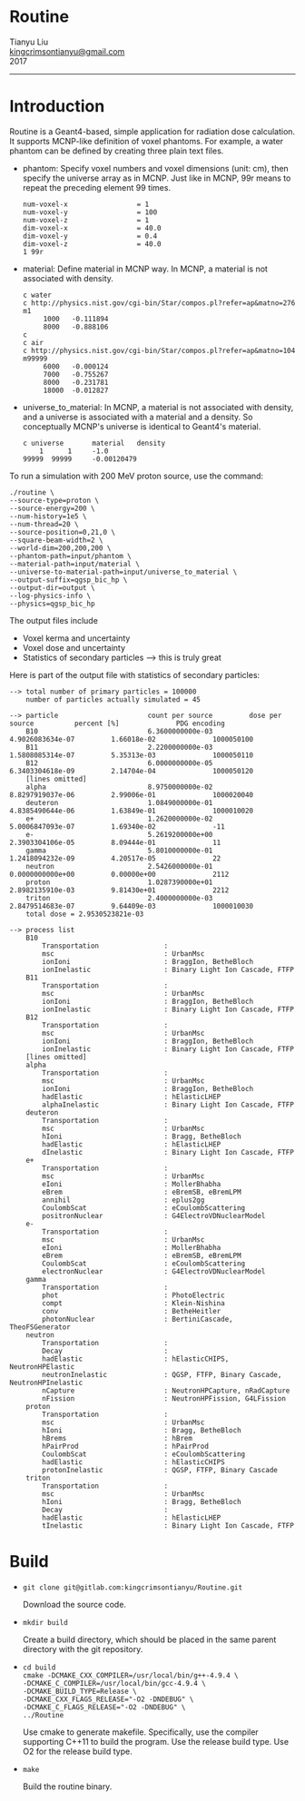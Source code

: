 # Routine

Tianyu Liu<br>
kingcrimsontianyu@gmail.com<br>
2017

------
# Introduction
Routine is a Geant4-based, simple application for radiation dose calculation. It supports MCNP-like definition of voxel phantoms. For example, a water phantom can be defined by creating three plain text files.

- phantom: Specify voxel numbers and voxel dimensions (unit: cm), then specify the universe array as in MCNP. Just like in MCNP, 99r means to repeat the preceding element 99 times.
    ```
    num-voxel-x                 = 1
    num-voxel-y                 = 100
    num-voxel-z                 = 1
    dim-voxel-x                 = 40.0
    dim-voxel-y                 = 0.4
    dim-voxel-z                 = 40.0
    1 99r
    ```

- material: Define material in MCNP way. In MCNP, a material is not associated with density.
    ```
    c water
    c http://physics.nist.gov/cgi-bin/Star/compos.pl?refer=ap&matno=276
    m1
         1000   -0.111894
         8000   -0.888106
    c
    c air
    c http://physics.nist.gov/cgi-bin/Star/compos.pl?refer=ap&matno=104
    m99999
         6000   -0.000124
         7000   -0.755267
         8000   -0.231781
         18000  -0.012827
    ```

- universe_to_material: In MCNP, a material is not associated with density, and a universe is associated with a material and a density. So conceptually MCNP's universe is identical to Geant4's material.
    ```
    c universe       material   density
        1      1     -1.0
    99999  99999     -0.00120479
    ```

To run a simulation with 200 MeV proton source, use the command:
```
./routine \
--source-type=proton \
--source-energy=200 \
--num-history=1e5 \
--num-thread=20 \
--source-position=0,21,0 \
--square-beam-width=2 \
--world-dim=200,200,200 \
--phantom-path=input/phantom \
--material-path=input/material \
--universe-to-material-path=input/universe_to_material \
--output-suffix=qgsp_bic_hp \
--output-dir=output \
--log-physics-info \
--physics=qgsp_bic_hp
```

The output files include
- Voxel kerma and uncertainty
- Voxel dose and uncertainty
- Statistics of secondary particles --> this is truly great

Here is part of the output file with statistics of secondary particles:
```
--> total number of primary particles = 100000
    number of particles actually simulated = 45

--> particle                      count per source         dose per source          percent [%]              PDG encoding
    B10                           6.3600000000e-03         4.9026083634e-07         1.66018e-02              1000050100
    B11                           2.2200000000e-03         1.5808085314e-07         5.35313e-03              1000050110
    B12                           6.0000000000e-05         6.3403304618e-09         2.14704e-04              1000050120
    [lines omitted]
    alpha                         8.9750000000e-02         8.8297919037e-06         2.99006e-01              1000020040
    deuteron                      1.0849000000e-01         4.8385490644e-06         1.63849e-01              1000010020
    e+                            1.2620000000e-02         5.0006847093e-07         1.69340e-02              -11
    e-                            5.2619200000e+00         2.3903304106e-05         8.09444e-01              11
    gamma                         5.8010000000e-01         1.2418094232e-09         4.20517e-05              22
    neutron                       2.5426000000e-01         0.0000000000e+00         0.00000e+00              2112
    proton                        1.0287390000e+01         2.8982135910e-03         9.81430e+01              2212
    triton                        2.4000000000e-03         2.8479514683e-07         9.64409e-03              1000010030
    total dose = 2.9530523821e-03

--> process list
    B10
        Transportation                :
        msc                           : UrbanMsc
        ionIoni                       : BraggIon, BetheBloch
        ionInelastic                  : Binary Light Ion Cascade, FTFP
    B11
        Transportation                :
        msc                           : UrbanMsc
        ionIoni                       : BraggIon, BetheBloch
        ionInelastic                  : Binary Light Ion Cascade, FTFP
    B12
        Transportation                :
        msc                           : UrbanMsc
        ionIoni                       : BraggIon, BetheBloch
        ionInelastic                  : Binary Light Ion Cascade, FTFP
    [lines omitted]
    alpha
        Transportation                :
        msc                           : UrbanMsc
        ionIoni                       : BraggIon, BetheBloch
        hadElastic                    : hElasticLHEP
        alphaInelastic                : Binary Light Ion Cascade, FTFP
    deuteron
        Transportation                :
        msc                           : UrbanMsc
        hIoni                         : Bragg, BetheBloch
        hadElastic                    : hElasticLHEP
        dInelastic                    : Binary Light Ion Cascade, FTFP
    e+
        Transportation                :
        msc                           : UrbanMsc
        eIoni                         : MollerBhabha
        eBrem                         : eBremSB, eBremLPM
        annihil                       : eplus2gg
        CoulombScat                   : eCoulombScattering
        positronNuclear               : G4ElectroVDNuclearModel
    e-
        Transportation                :
        msc                           : UrbanMsc
        eIoni                         : MollerBhabha
        eBrem                         : eBremSB, eBremLPM
        CoulombScat                   : eCoulombScattering
        electronNuclear               : G4ElectroVDNuclearModel
    gamma
        Transportation                :
        phot                          : PhotoElectric
        compt                         : Klein-Nishina
        conv                          : BetheHeitler
        photonNuclear                 : BertiniCascade, TheoFSGenerator
    neutron
        Transportation                :
        Decay                         :
        hadElastic                    : hElasticCHIPS, NeutronHPElastic
        neutronInelastic              : QGSP, FTFP, Binary Cascade, NeutronHPInelastic
        nCapture                      : NeutronHPCapture, nRadCapture
        nFission                      : NeutronHPFission, G4LFission
    proton
        Transportation                :
        msc                           : UrbanMsc
        hIoni                         : Bragg, BetheBloch
        hBrems                        : hBrem
        hPairProd                     : hPairProd
        CoulombScat                   : eCoulombScattering
        hadElastic                    : hElasticCHIPS
        protonInelastic               : QGSP, FTFP, Binary Cascade
    triton
        Transportation                :
        msc                           : UrbanMsc
        hIoni                         : Bragg, BetheBloch
        Decay                         :
        hadElastic                    : hElasticLHEP
        tInelastic                    : Binary Light Ion Cascade, FTFP

```

# Build
- ```
  git clone git@gitlab.com:kingcrimsontianyu/Routine.git
  ```
  Download the source code.

- ```
  mkdir build
  ```
  Create a build directory, which should be placed in the same parent directory with the git repository.

- ```
  cd build
  cmake -DCMAKE_CXX_COMPILER=/usr/local/bin/g++-4.9.4 \
  -DCMAKE_C_COMPILER=/usr/local/bin/gcc-4.9.4 \
  -DCMAKE_BUILD_TYPE=Release \
  -DCMAKE_CXX_FLAGS_RELEASE="-O2 -DNDEBUG" \
  -DCMAKE_C_FLAGS_RELEASE="-O2 -DNDEBUG" \
  ../Routine
  ```
  Use cmake to generate makefile. Specifically, use the compiler supporting C++11 to build the program. Use the release build type. Use O2 for the release build type.

- ```
  make
  ```
  Build the routine binary.
